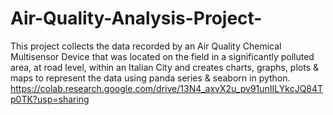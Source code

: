 # Air-Quality-Analysis-Project-
This project collects the data recorded by an Air Quality Chemical Multisensor Device that was located on the field in a significantly polluted area, at road level, within an Italian City and creates charts, graphs, plots & maps to represent the data using panda series  &amp; seaborn in python. 
https://colab.research.google.com/drive/13N4_axvX2u_pv91unIILYkcJQ84Tp0TK?usp=sharing 
